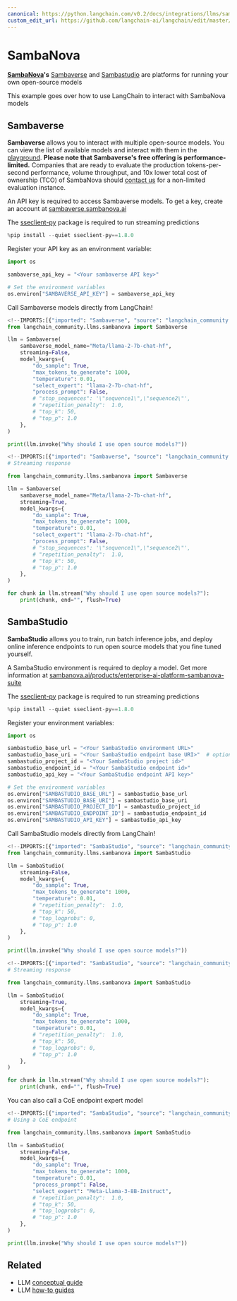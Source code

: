 ```yaml
---
canonical: https://python.langchain.com/v0.2/docs/integrations/llms/sambanova/
custom_edit_url: https://github.com/langchain-ai/langchain/edit/master/docs/docs/integrations/llms/sambanova.ipynb
---
```


# SambaNova

**[SambaNova](https://sambanova.ai/)'s** [Sambaverse](https://sambaverse.sambanova.ai/) and [Sambastudio](https://sambanova.ai/technology/full-stack-ai-platform) are platforms for running your own open-source models

This example goes over how to use LangChain to interact with SambaNova models

## Sambaverse

**Sambaverse** allows you to interact with multiple open-source models. You can view the list of available models and interact with them in the [playground](https://sambaverse.sambanova.ai/playground).
**Please note that Sambaverse's free offering is performance-limited.** Companies that are ready to evaluate the production tokens-per-second performance, volume throughput, and 10x lower total cost of ownership (TCO) of SambaNova should [contact us](https://sambaverse.sambanova.ai/contact-us) for a non-limited evaluation instance.

An API key is required to access Sambaverse models. To get a key, create an account at [sambaverse.sambanova.ai](https://sambaverse.sambanova.ai/)

The [sseclient-py](https://pypi.org/project/sseclient-py/) package is required to run streaming predictions 

```python
%pip install --quiet sseclient-py==1.8.0
```

Register your API key as an environment variable:

```python
import os

sambaverse_api_key = "<Your sambaverse API key>"

# Set the environment variables
os.environ["SAMBAVERSE_API_KEY"] = sambaverse_api_key
```

Call Sambaverse models directly from LangChain!

```python
<!--IMPORTS:[{"imported": "Sambaverse", "source": "langchain_community.llms.sambanova", "docs": "https://api.python.langchain.com/en/latest/llms/langchain_community.llms.sambanova.Sambaverse.html", "title": "SambaNova"}]-->
from langchain_community.llms.sambanova import Sambaverse

llm = Sambaverse(
    sambaverse_model_name="Meta/llama-2-7b-chat-hf",
    streaming=False,
    model_kwargs={
        "do_sample": True,
        "max_tokens_to_generate": 1000,
        "temperature": 0.01,
        "select_expert": "llama-2-7b-chat-hf",
        "process_prompt": False,
        # "stop_sequences": '\"sequence1\",\"sequence2\"',
        # "repetition_penalty":  1.0,
        # "top_k": 50,
        # "top_p": 1.0
    },
)

print(llm.invoke("Why should I use open source models?"))
```

```python
<!--IMPORTS:[{"imported": "Sambaverse", "source": "langchain_community.llms.sambanova", "docs": "https://api.python.langchain.com/en/latest/llms/langchain_community.llms.sambanova.Sambaverse.html", "title": "SambaNova"}]-->
# Streaming response

from langchain_community.llms.sambanova import Sambaverse

llm = Sambaverse(
    sambaverse_model_name="Meta/llama-2-7b-chat-hf",
    streaming=True,
    model_kwargs={
        "do_sample": True,
        "max_tokens_to_generate": 1000,
        "temperature": 0.01,
        "select_expert": "llama-2-7b-chat-hf",
        "process_prompt": False,
        # "stop_sequences": '\"sequence1\",\"sequence2\"',
        # "repetition_penalty":  1.0,
        # "top_k": 50,
        # "top_p": 1.0
    },
)

for chunk in llm.stream("Why should I use open source models?"):
    print(chunk, end="", flush=True)
```

## SambaStudio

**SambaStudio** allows you to train, run batch inference jobs, and deploy online inference endpoints to run open source models that you fine tuned yourself.

A SambaStudio environment is required to deploy a model. Get more information at [sambanova.ai/products/enterprise-ai-platform-sambanova-suite](https://sambanova.ai/products/enterprise-ai-platform-sambanova-suite)

The [sseclient-py](https://pypi.org/project/sseclient-py/) package is required to run streaming predictions 

```python
%pip install --quiet sseclient-py==1.8.0
```

Register your environment variables:

```python
import os

sambastudio_base_url = "<Your SambaStudio environment URL>"
sambastudio_base_uri = "<Your SambaStudio endpoint base URI>"  # optional, "api/predict/generic" set as default
sambastudio_project_id = "<Your SambaStudio project id>"
sambastudio_endpoint_id = "<Your SambaStudio endpoint id>"
sambastudio_api_key = "<Your SambaStudio endpoint API key>"

# Set the environment variables
os.environ["SAMBASTUDIO_BASE_URL"] = sambastudio_base_url
os.environ["SAMBASTUDIO_BASE_URI"] = sambastudio_base_uri
os.environ["SAMBASTUDIO_PROJECT_ID"] = sambastudio_project_id
os.environ["SAMBASTUDIO_ENDPOINT_ID"] = sambastudio_endpoint_id
os.environ["SAMBASTUDIO_API_KEY"] = sambastudio_api_key
```

Call SambaStudio models directly from LangChain!

```python
<!--IMPORTS:[{"imported": "SambaStudio", "source": "langchain_community.llms.sambanova", "docs": "https://api.python.langchain.com/en/latest/llms/langchain_community.llms.sambanova.SambaStudio.html", "title": "SambaNova"}]-->
from langchain_community.llms.sambanova import SambaStudio

llm = SambaStudio(
    streaming=False,
    model_kwargs={
        "do_sample": True,
        "max_tokens_to_generate": 1000,
        "temperature": 0.01,
        # "repetition_penalty":  1.0,
        # "top_k": 50,
        # "top_logprobs": 0,
        # "top_p": 1.0
    },
)

print(llm.invoke("Why should I use open source models?"))
```

```python
<!--IMPORTS:[{"imported": "SambaStudio", "source": "langchain_community.llms.sambanova", "docs": "https://api.python.langchain.com/en/latest/llms/langchain_community.llms.sambanova.SambaStudio.html", "title": "SambaNova"}]-->
# Streaming response

from langchain_community.llms.sambanova import SambaStudio

llm = SambaStudio(
    streaming=True,
    model_kwargs={
        "do_sample": True,
        "max_tokens_to_generate": 1000,
        "temperature": 0.01,
        # "repetition_penalty":  1.0,
        # "top_k": 50,
        # "top_logprobs": 0,
        # "top_p": 1.0
    },
)

for chunk in llm.stream("Why should I use open source models?"):
    print(chunk, end="", flush=True)
```

You can also call a CoE endpoint expert model 

```python
<!--IMPORTS:[{"imported": "SambaStudio", "source": "langchain_community.llms.sambanova", "docs": "https://api.python.langchain.com/en/latest/llms/langchain_community.llms.sambanova.SambaStudio.html", "title": "SambaNova"}]-->
# Using a CoE endpoint

from langchain_community.llms.sambanova import SambaStudio

llm = SambaStudio(
    streaming=False,
    model_kwargs={
        "do_sample": True,
        "max_tokens_to_generate": 1000,
        "temperature": 0.01,
        "process_prompt": False,
        "select_expert": "Meta-Llama-3-8B-Instruct",
        # "repetition_penalty":  1.0,
        # "top_k": 50,
        # "top_logprobs": 0,
        # "top_p": 1.0
    },
)

print(llm.invoke("Why should I use open source models?"))
```

## Related

- LLM [conceptual guide](/docs/concepts/#llms)
- LLM [how-to guides](/docs/how_to/#llms)